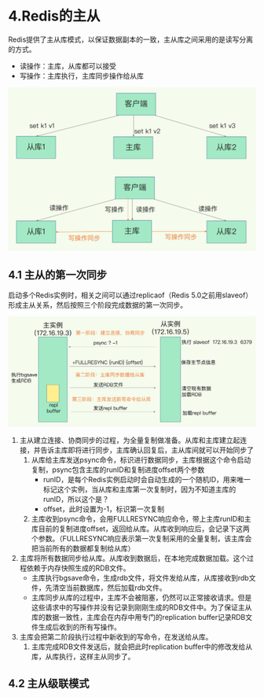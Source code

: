 # 4.Redis的主从

Redis提供了主从库模式，以保证数据副本的一致，主从库之间采用的是读写分离的方式。

- 读操作：主库，从库都可以接受
- 写操作：主库执行，主库同步操作给从库

![img](4.Redis-主从.assets/809d6707404731f7e493b832aa573a2f.jpg)

## 4.1 主从的第一次同步

启动多个Redis实例时，相关之间可以通过replicaof（Redis 5.0之前用slaveof）形成主从关系，然后按照三个阶段完成数据的第一次同步。

![img](4.Redis-主从.assets/63d18fd41efc9635e7e9105ce1c33da1.jpg)

1. 主从建立连接、协商同步的过程，为全量复制做准备。从库和主库建立起连接，并告诉主库即将进行同步，主库确认回复后，主从库间就可以开始同步了
   1. 从库给主库发送psync命令，标识进行数据同步，主库根据这个命令启动复制，psync包含主库的runID和复制进度offset两个参数
      - runID，是每个Redis实例启动时会自动生成的一个随机ID，用来唯一标记这个实例，当从库和主库第一次复制时，因为不知道主库的runID，所以这个是？
      - offset，此时设置为-1，标识第一次复制
   2. 主库收到psync命令，会用FULLRESYNC响应命令，带上主库runID和主库目前的复制进度offset，返回给从库。从库收到响应后，会记录下这两个参数。（FULLRESYNC响应表示第一次复制采用的全量复制，该主库会把当前所有的数据都复制给从库）
2. 主库将所有数据同步给从库。从库收到数据后，在本地完成数据加载。这个过程依赖于内存快照生成的RDB文件。
   - 主库执行bgsave命令，生成rdb文件，将文件发给从库，从库接收到rdb文件，先清空当前数据库，然后加载rdb文件。
   - 主库同步从库的过程中，主库不会被阻塞，仍然可以正常接收请求。但是这些请求中的写操作并没有记录到刚刚生成的RDB文件中。为了保证主从库的数据一致性，主库会在内存中用专门的replication buffer记录RDB文件生成后收到的所有写操作。
3. 主库会把第二阶段执行过程中新收到的写命令，在发送给从库。
   1. 主库完成RDB文件发送后，就会把此时replication buffer中的修改发给从库，从库执行，这样主从同步了。

## 4.2 主从级联模式

